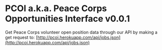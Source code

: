 # PCOI a.k.a. Peace Corps Opportunities Interface v0.0.1

Get Peace Corps volunteer open position data through our API by making a get request to: [http://pcoi.herokuapp.com/api/jobs.json](http://pcoi.herokuapp.com/api/jobs.json)

